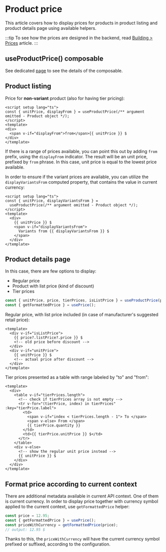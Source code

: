 # Product price

This article covers how to display prices for products in product listing and product details page using available helpers.

:::tip
To see how the prices are designed in the backend, read [Building > Prices](../getting-started/prices.md) article.
:::

## useProductPrice() composable

See dedicated [page](../packages/composables/useProductPrice.md) to see the details of the composable.

## Product listing

Price for **non-variant** product (also for having tier pricing):

```vue{6}
<script setup lang="ts">
const { unitPrice, displayFrom } = useProductPrice(/** argument omitted - Product object */);
</script>
<template>
<div>
  <span v-if="displayFrom">from</span>{{ unitPrice }} $
</div>
</template>
```

If there is a range of prices available, you can point this out by adding `from` prefix, using the `displayFrom` indicator. The result will be an unit price, prefixed by `from` phrase. In this case, unit price is equal to the lowest price available.

In order to ensure if the variant prices are available, you can utilize the `displayVariantsFrom` computed property, that contains the value in current currency:

```vue
<script setup lang="ts">
const { unitPrice, displayVariantsFrom } =
  useProductPrice(/** argument omitted - Product object */);
</script>
<template>
  <div>
    {{ unitPrice }} $
    <span v-if="displayVariantsFrom">
      Variants from {{ displayVariantsFrom }} $
    </span>
  </div>
</template>
```

## Product details page

In this case, there are few options to display:

- Regular price
- Product with list price (kind of discount)
- Tier prices

```ts
const { unitPrice, price, tierPrices, isListPrice } = useProductPrice(product);
const { getFormattedPrice } = usePrice();
```

Regular price, with list price included (in case of manufacturer's suggested retail price):

```vue
<template>
  <div v-if="isListPrice">
    {{ price?.listPrice?.price }} $
    <!-- old price before discount -->
  </div>
  <div v-if="unitPrice">
    {{ unitPrice }} $
    <!-- actual price after discount -->
  </div>
</template>
```

Tier prices presented as a table with range labeled by "to" and "from":

```vue
<template>
  <div>
    <table v-if="tierPrices.length">
      <!-- check if tierPrices array is not empty -->
      <tr v-for="(tierPrice, index) in tierPrices" :key="tierPrice.label">
        <td>
          <span v-if="index < tierPrices.length - 1"> To </span>
          <span v-else> From </span>
          {{ tierPrice.quantity }}
        </td>
        <td>{{ tierPrice.unitPrice }} $</td>
      </tr>
    </table>
    <div v-else>
      <!-- show the regular unit price instead -->
      {{ unitPrice }} $
    </div>
  </div>
</template>
```

## Format price according to current context

There are additional metadata available in current API context. One of them is current currency. In order to display price together with currency symbol applied to the current context, use `getFormattedPrice` helper:

```ts
const price = 12.95;
const { getFormattedPrice } = usePrice();
const priceWithCurrency = getFormattedPrice(price);
// output: 12.95 $
```

Thanks to this, the `priceWithCurrency` will have the current currency symbol prefixed or suffixed, according to the configuration.
